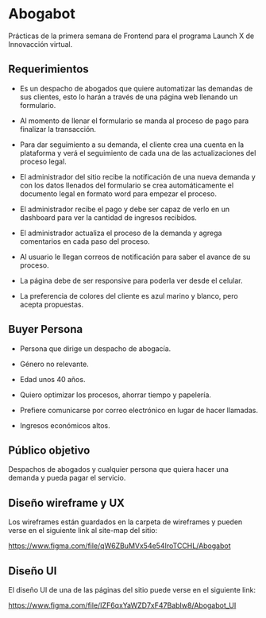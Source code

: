 # Abogabot

Prácticas de la primera semana de Frontend para el programa Launch X de Innovacción virtual.

## Requerimientos

- Es un despacho de abogados que quiere automatizar las demandas de sus clientes, esto lo harán a través de una página web llenando un formulario.

- Al momento de llenar el formulario se manda al proceso de pago para finalizar la transacción.

- Para dar seguimiento a su demanda, el cliente crea una cuenta en la plataforma y verá el seguimiento de cada una de las actualizaciones del proceso legal.

- El administrador del sitio recibe la notificación de una nueva demanda y con los datos llenados del formulario se crea automáticamente el documento legal en formato word para empezar el proceso.

- El administrador recibe el pago y debe ser capaz de verlo en un dashboard para ver la cantidad de ingresos recibidos.

- El administrador actualiza el proceso de la demanda y agrega comentarios en cada paso del proceso.

- Al usuario le llegan correos de notificación para saber el avance de su proceso.

- La página debe de ser responsive para poderla ver desde el celular.

- La preferencia de colores del cliente es azul marino y blanco, pero acepta propuestas.

## Buyer Persona

- Persona que dirige un despacho de abogacía.

- Género no relevante.

- Edad unos 40 años.

- Quiero optimizar los procesos, ahorrar tiempo y papelería.

- Prefiere comunicarse por correo electrónico en lugar de hacer llamadas.

- Ingresos económicos altos.

## Público objetivo

Despachos de abogados y cualquier persona que quiera hacer una demanda y pueda pagar el servicio.

## Diseño wireframe y UX

Los wireframes están guardados en la carpeta de wireframes y pueden verse en el siguiente link al site-map del sitio:

https://www.figma.com/file/qW6ZBuMVx54e54IroTCCHL/Abogabot

## Diseño UI

El diseño UI de una de las páginas del sitio puede verse en el siguiente link:

https://www.figma.com/file/IZF6qxYaWZD7xF47BabIw8/Abogabot_UI